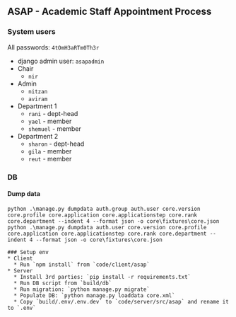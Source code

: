 ## ASAP - Academic Staff Appointment Process

### System users

All passwords: `4tOmH3aRTm0Th3r`

* django admin user: `asapadmin`
* Chair
  * `nir`
* Admin
  * `nitzan`
  * `aviram`
* Department 1
  * `rani` - dept-head
  * `yael` - member
  * `shemuel` - member
* Department 2
  * `sharon` - dept-head
  * `gila` - member
  * `reut` - member

### DB
#### Dump data
```
python .\manage.py dumpdata auth.group auth.user core.version core.profile core.application core.applicationstep core.rank core.department --indent 4 --format json -o core\fixtures\core.json
python .\manage.py dumpdata auth.user core.version core.profile core.application core.applicationstep core.rank core.department --indent 4 --format json -o core\fixtures\core.json

### Setup env
* Client
  * Run `npm install` from `code/client/asap`
* Server
  * Install 3rd parties: `pip install -r requirements.txt`
  * Run DB script from `build/db`
  * Run migration: `python manage.py migrate`
  * Populate DB: `python manage.py loaddata core.xml`
  * Copy `build/.env/.env.dev` to `code/server/src/asap` and rename it to `.env`
